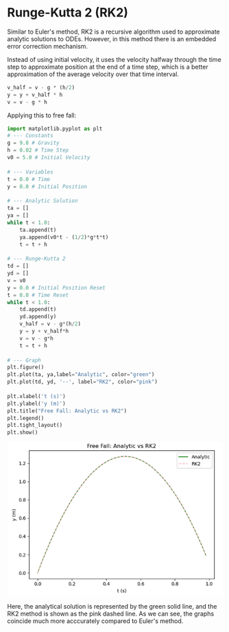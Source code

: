 # Runge-Kutta 2 (RK2)
Similar to Euler's method, RK2 is  a recursive algorithm used to approximate analytic solutions to ODEs. However, in this method there is an embedded error correction mechanism.

Instead of using initial velocity, it uses the velocity halfway through the time step to approximate position at the end of a time step, which is a better approximation of the average velocity over that time interval.

```python
v_half = v - g * (h/2)
y = y + v_half * h
v = v - g * h
```
Applying this to free fall:
```python
import matplotlib.pyplot as plt
# --- Constants
g = 9.8 # Gravity
h = 0.02 # Time Step
v0 = 5.0 # Initial Velocity

# --- Variables
t = 0.0 # Time
y = 0.0 # Initial Position

# --- Analytic Solution
ta = []
ya = []
while t < 1.0:
    ta.append(t)
    ya.append(v0*t - (1/2)*g*t*t)
    t = t + h

# --- Runge-Kutta 2
td = []
yd = []
v = v0
y = 0.0 # Initial Position Reset
t = 0.0 # Time Reset
while t < 1.0:
    td.append(t)
    yd.append(y)
    v_half = v - g*(h/2)
    y = y + v_half*h
    v = v - g*h
    t = t + h

# --- Graph
plt.figure()
plt.plot(ta, ya,label="Analytic", color="green")
plt.plot(td, yd, '--', label="RK2", color="pink")

plt.xlabel('t (s)')
plt.ylabel('y (m)')
plt.title("Free Fall: Analytic vs RK2")
plt.legend()
plt.tight_layout()
plt.show()
```
![Description](images/rk2-method-projectile.png)

Here, the analytical solution is represented by the green solid line, and the RK2 method is shown as the pink dashed line. As we can see, the graphs coincide much more acccurately compared to Euler's method.
